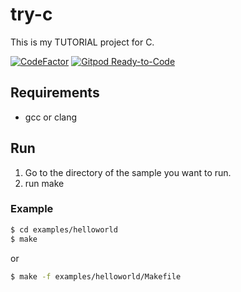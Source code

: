 # try-c
This is my TUTORIAL project for C.

[![CodeFactor](https://www.codefactor.io/repository/github/devlights/try-c/badge)](https://www.codefactor.io/repository/github/devlights/try-c)
[![Gitpod Ready-to-Code](https://img.shields.io/badge/Gitpod-Ready--to--Code-blue?logo=gitpod)](https://gitpod.io/#https://github.com/devlights/try-c) 

## Requirements

- gcc or clang

## Run

1. Go to the directory of the sample you want to run.
2. run make

### Example

```sh
$ cd examples/helloworld
$ make
```

or

```sh
$ make -f examples/helloworld/Makefile
```
